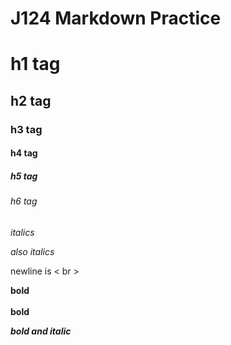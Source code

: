 # J124 Markdown Practice
# h1 tag
## h2 tag
### h3 tag
#### h4 tag
##### h5 tag
###### h6 tag

*italics*

_also italics_

newline is < br >

**bold**<br><br>__bold__

_**bold and italic**_
